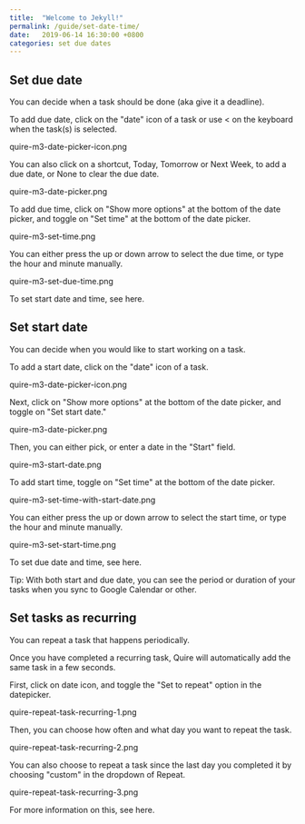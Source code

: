 ```yaml
---
title:  "Welcome to Jekyll!"
permalink: /guide/set-date-time/
date:   2019-06-14 16:30:00 +0800
categories: set due dates
---
```

## Set due date

You can decide when a task should be done (aka give it a deadline).

To add due date, click on the "date" icon of a task or use < on the keyboard when the task(s) is selected.

quire-m3-date-picker-icon.png

You can also click on a shortcut, Today, Tomorrow or Next Week, to add a due date, or None to clear the due date.

quire-m3-date-picker.png

To add due time, click on "Show more options" at the bottom of the date picker, and toggle on "Set time" at the bottom of the date picker.

quire-m3-set-time.png

You can either press the up or down arrow to select the due time, or type the hour and minute manually.

quire-m3-set-due-time.png

To set start date and time, see here.





## Set start date 

You can decide when you would like to start working on a task.

To add a start date, click on the "date" icon of a task.

quire-m3-date-picker-icon.png

Next, click on "Show more options" at the bottom of the date picker, and toggle on "Set start date."

quire-m3-date-picker.png

Then, you can either pick, or enter a date in the "Start" field.

quire-m3-start-date.png

To add start time, toggle on "Set time" at the bottom of the date picker.

quire-m3-set-time-with-start-date.png

You can either press the up or down arrow to select the start time, or type the hour and minute manually.

quire-m3-set-start-time.png

To set due date and time, see here.

Tip: With both start and due date, you can see the period or duration of your tasks when you sync to Google Calendar or other.









## Set tasks as recurring

You can repeat a task that happens periodically.

Once you have completed a recurring task, Quire will automatically add the same task in a few seconds.

First, click on date icon, and toggle the "Set to repeat" option in the datepicker.

quire-repeat-task-recurring-1.png

Then, you can choose how often and what day you want to repeat the task.

quire-repeat-task-recurring-2.png

You can also choose to repeat a task since the last day you completed it by choosing "custom" in the dropdown of Repeat.

quire-repeat-task-recurring-3.png

For more information on this, see here.